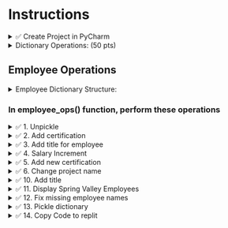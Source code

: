 # Instructions

<details>
  <summary>
    ✅ Create Project in PyCharm
  </summary>

  - Create a project in PyCharm (do not create any sub folders)
  - Create main.py, part1.py
</details>

<details>
  <summary>
    Dictionary Operations: (50 pts)
  </summary>

  - You will be given **ONE** complex dictionary similar to the example given below
  - You will be asked to perform 10 operations
  - All dictionary operations will be performed in a function `employee_ops()`, inside part1.py
  - This function will be called in main.py inside main() function
</details>


## Employee Operations

<details>
  <summary>
    Employee Dictionary Structure:  
  </summary>

  - It is a complex dictionary with integral keys
  - (string) -> (dictionary)
    - "name" -> (string)
    - "dept" -> (string)
    - "salary" -> (float) or (int)
    - "projects" -> (list of strings)
    - "titles" -> (set of strings)
    - "certifications" -> (dictionary)
      - (string) certification code -> (string) date taken YYYY-MM-DD format

  Download employees.bin https://github.com/suchialex/CINS3002-HW09/blob/main/employees.bin
</details>

### In employee_ops() function, perform these operations

<details>
  <summary>
    ✅ 1. Unpickle
  </summary>
  
  - Unpickle the dictionary in employees.bin and store in a variable of your choice
</details>


<details>
  <summary>
    ✅ 2. Add certification
  </summary>
  
  - For emp ID 04567 add a new certification EVA-L2 taken on March 22, 2023
</details>


<details>
  <summary>
    ✅ 3. Add title for employee
  </summary>

  - Get user input for employee name
  - Add a new title - `SGA President` for that employee (case-insensitive name search)
</details>


<details>
  <summary>
    ✅ 4. Salary Increment
  </summary>

  - For all the programmers, give a salary **increment** of 5000
  - Must be case in-sensitive, i.e. you have to look for Programmer or PROGRAMMER or programmer as title 
  - Hint: you may have to use list comprehension to convert all the titles to lowercase
  - If the employee doesn't have any salary, set the salary at 30000
</details>


<details>
  <summary>
    ✅ 5. Add new certification
  </summary>
  
  - Get user input for employee ID
  - If that employee is present,
  - Add a new certification OCPL1 for that employee, the date certification is taken is March 10, 2023 (or 2023-03-10)
</details>


<details>
  <summary>
    ✅ 6. Change project name
  </summary>
  
  - Mayfield Inc project is taken over by Roundpoint Inc, so change all occurrences of that project with the new name
  - Hint: Check if the Mayfield Inc is in the projects list, then using index method find where it is in the list and delete it from that position and insert Roundpoint Inc at that index
</details>


<details>
  <summary>
    ✅ 10. Add title
  </summary>
  
  - For anyone who has a certification that starts with OCPL1, add a title called Oracle Developer
</details>


<details>
  <summary>
    ✅ 11. Display Spring Valley Employees
  </summary>
  
  - Print the name and salaries of all the employees who are working on the project Spring Valley. (case-insensitive search for Spring valley)
  - Choose a nice format and alignment so they are displayed in a tabular fashion. If name or salary not available, print `-`
</details>


<details>
  <summary>
    ✅ 12. Fix missing employee names
  </summary>
  
  - Check the dictionary for any employee who might be missing a name, and if missing, print their ID and ask the user to set a name
  - Make sure that name doesn't have any special characters except space and first letter of each word must be uppercase (You may implement it in a function named validate_name, or just a while loop)
</details>


<details>
  <summary>
    ✅ 13. Pickle dictionary
  </summary>
  
  - Pickle this dictionary and save it in a file named employees2.bin
</details>


<details>
  <summary>
    ✅ 14. Copy Code to replit
  </summary>
  
  - Create a new repl App named Exam2Prep
  - Copy main.py and part1.py
</details>



